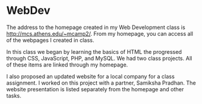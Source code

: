 # WebDev

The address to the homepage created in my Web Development class is http://mcs.athens.edu/~mcamp2/. 
From my homepage, you can access all of the webpages I created in class.

In this class we began by learning the basics of HTML the progressed through CSS, JavaScript, 
PHP, and MySQL. We had two class projects. All of these items are linked through my homepage.

I also proposed an updated website for a local company for a class assignment. I worked on this project with
a partner, Samiksha Pradhan. The website presentation is listed separately from the homepage and other tasks.
